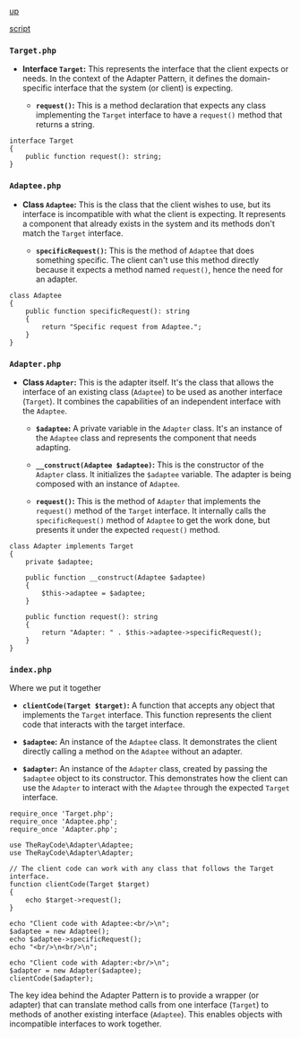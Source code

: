 [up](../README.md)

[script](script/page01.md)

### `Target.php`
- **Interface `Target`:** This represents the interface that the client expects or needs. In the context of the Adapter Pattern, it defines the domain-specific interface that the system (or client) is expecting.

  - **`request()`:** This is a method declaration that expects any class implementing the `Target` interface to have a `request()` method that returns a string.

```
interface Target
{
    public function request(): string;
}
```


### `Adaptee.php`
- **Class `Adaptee`:** This is the class that the client wishes to use, but its interface is incompatible with what the client is expecting. It represents a component that already exists in the system and its methods don't match the `Target` interface.

  - **`specificRequest()`:** This is the method of `Adaptee` that does something specific. The client can't use this method directly because it expects a method named `request()`, hence the need for an adapter.

```
class Adaptee
{
    public function specificRequest(): string
    {
        return "Specific request from Adaptee.";
    }
}
```


### `Adapter.php`
- **Class `Adapter`:** This is the adapter itself. It's the class that allows the interface of an existing class (`Adaptee`) to be used as another interface (`Target`). It combines the capabilities of an independent interface with the `Adaptee`.

  - **`$adaptee`:** A private variable in the `Adapter` class. It's an instance of the `Adaptee` class and represents the component that needs adapting.

  - **`__construct(Adaptee $adaptee)`:** This is the constructor of the `Adapter` class. It initializes the `$adaptee` variable. The adapter is being composed with an instance of `Adaptee`.

  - **`request()`:** This is the method of `Adapter` that implements the `request()` method of the `Target` interface. It internally calls the `specificRequest()` method of `Adaptee` to get the work done, but presents it under the expected `request()` method.

```
class Adapter implements Target
{
    private $adaptee;

    public function __construct(Adaptee $adaptee)
    {
        $this->adaptee = $adaptee;
    }

    public function request(): string
    {
        return "Adapter: " . $this->adaptee->specificRequest();
    }
}
```


### `index.php`

Where we put it together

- **`clientCode(Target $target)`:** A function that accepts any object that implements the `Target` interface. This function represents the client code that interacts with the target interface.

- **`$adaptee`:** An instance of the `Adaptee` class. It demonstrates the client directly calling a method on the `Adaptee` without an adapter.

- **`$adapter`:** An instance of the `Adapter` class, created by passing the `$adaptee` object to its constructor. This demonstrates how the client can use the `Adapter` to interact with the `Adaptee` through the expected `Target` interface.

```
require_once 'Target.php';
require_once 'Adaptee.php';
require_once 'Adapter.php';

use TheRayCode\Adapter\Adaptee;
use TheRayCode\Adapter\Adapter;

// The client code can work with any class that follows the Target interface.
function clientCode(Target $target)
{
    echo $target->request();
}

echo "Client code with Adaptee:<br/>\n";
$adaptee = new Adaptee();
echo $adaptee->specificRequest();
echo "<br/>\n<br/>\n";

echo "Client code with Adapter:<br/>\n";
$adapter = new Adapter($adaptee);
clientCode($adapter);
```
The key idea behind the Adapter Pattern is to provide a wrapper (or adapter) that can translate method calls from one interface (`Target`) to methods of another existing interface (`Adaptee`). This enables objects with incompatible interfaces to work together.
